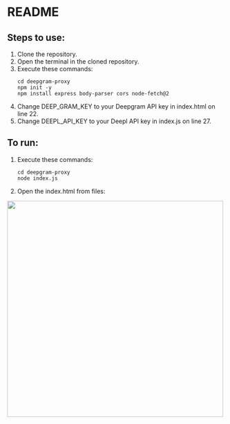 <H1>README</H1>

## Steps to use:

1. Clone the repository.
2. Open the terminal in the cloned repository.
3. Execute these commands:
   ```
   cd deepgram-proxy
   npm init -y
   npm install express body-parser cors node-fetch@2
   ```
4. Change DEEP_GRAM_KEY to your Deepgram API key in index.html on line 22.
5. Change DEEPL_API_KEY to your Deepl API key in index.js on line 27.

## To run:
1. Execute these commands:
   ```
   cd deepgram-proxy
   node index.js
   ```
2. Open the index.html from files: 
<img src="https://github.com/user-attachments/assets/1440d462-83c5-4b38-85d5-850e68ee623e" width="500">
